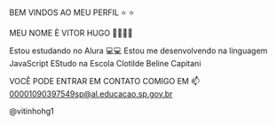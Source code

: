 BEM VINDOS AO MEU PERFIL  ⭐ ⭐

MEU NOME È VITOR HUGO 🙋🏾🙋🏾

Estou estudando no Alura 💻💻
Estou me desenvolvendo na linguagem JavaScript
EStudo na Escola Clotilde Beline Capitani

VOCÊ PODE ENTRAR EM CONTATO COMIGO EM 📫
00001090397549sp@al.educacao.sp.gov.br

@vitinhohg1
